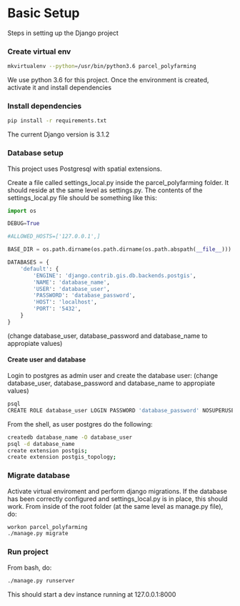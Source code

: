 # Basic Setup

Steps in setting up the Django project

### Create virtual env

```bash
mkvirtualenv --python=/usr/bin/python3.6 parcel_polyfarming
```
We use python 3.6 for this project. Once the environment is created, activate it and install dependencies

### Install dependencies

```bash
pip install -r requirements.txt
```
The current Django version is 3.1.2

### Database setup

This project uses Postgresql with spatial extensions.

Create a file called settings_local.py inside the parcel_polyfarming folder. It should reside at the same level as settings.py. The contents of the settings_local.py file should be something like this:

```python
import os

DEBUG=True

#ALLOWED_HOSTS=['127.0.0.1',]

BASE_DIR = os.path.dirname(os.path.dirname(os.path.abspath(__file__)))

DATABASES = {
    'default': {
	    'ENGINE': 'django.contrib.gis.db.backends.postgis',
        'NAME': 'database_name',
        'USER': 'database_user',
        'PASSWORD': 'database_password',
        'HOST': 'localhost',
        'PORT': '5432',
    }
}
```

(change database_user, database_password and database_name to appropiate values)

#### Create user and database

Login to postgres as admin user and create the database user: (change database_user, database_password and database_name to appropiate values)

```bash
psql
CREATE ROLE database_user LOGIN PASSWORD 'database_password' NOSUPERUSER INHERIT NOCREATEDB NOCREATEROLE NOREPLICATION;
```

From the shell, as user postgres do the following:

```bash
createdb database_name -O database_user
psql -d database_name
create extension postgis;
create extension postgis_topology;
```

### Migrate database

Activate virtual enviroment and perform django migrations. If the database has been correctly configured and settings_local.py is in place, this should work. From inside of the root folder (at the same level as manage.py file), do:

```bash
workon parcel_polyfarming
./manage.py migrate
```

### Run project

From bash, do:

```bash
./manage.py runserver
```

This should start a dev instance running at 127.0.0.1:8000
